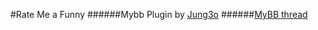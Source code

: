 #Rate Me a Funny
######Mybb Plugin by [Jung3o](https://github.com/jung3o)
######[MyBB thread](http://community.mybb.com/thread-116139.html)
